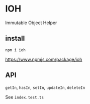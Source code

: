 # IOH

Immutable Object Helper

## install

```
npm i ioh
```
https://www.npmjs.com/package/ioh

## API

`getIn`, `hasIn`, `setIn`, `updateIn`, `deleteIn`

See `index.test.ts`
